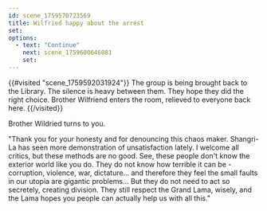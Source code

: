 ```yaml
---
id: scene_1759570723569
title: Wilfried happy about the arrest
set:
options:
  - text: "Continue"
    next: scene_1759600646081
    set:
---
```


{{#visited "scene_1759592031924"}}
  The group is being brought back to the Library. The silence is heavy between them. They hope they did the right choice. Brother Wilfriend enters the room, relieved to everyone back here.
{{/visited}}

Brother Wildried turns to you.

"Thank you for your honesty and for denouncing this chaos maker. Shangri-La has seen more demonstration of unsatisfaction lately. I welcome all critics, but these methods are no good. See, these people don't know the exterior world like you do. They do not know how terrible it can be - corruption, violence, war, dictature... and therefore they feel the small faults in our utopia are gigantic problems... But they do not need to act so secretely, creating division. They still respect the Grand Lama, wisely, and the Lama hopes you people can actually help us with all this." 
